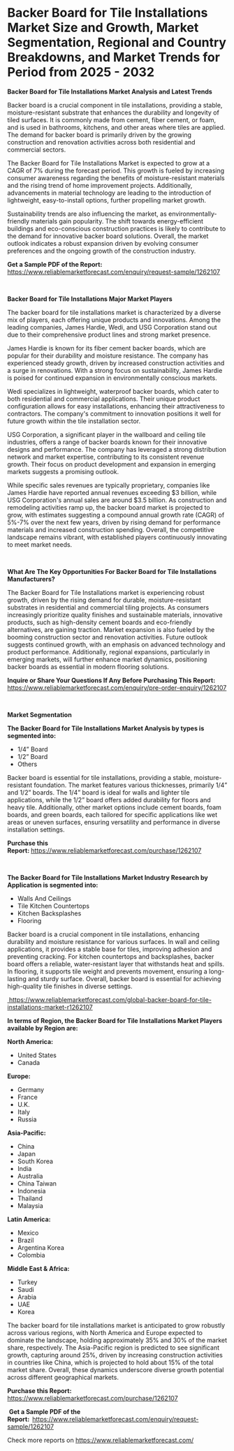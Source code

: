 <p><h1>Backer Board for Tile Installations Market Size and Growth, Market Segmentation, Regional and Country Breakdowns, and Market Trends for Period from 2025 -  2032</h1></p><p><strong>Backer Board for Tile Installations Market Analysis and Latest Trends</strong></p>
<p><p>Backer board is a crucial component in tile installations, providing a stable, moisture-resistant substrate that enhances the durability and longevity of tiled surfaces. It is commonly made from cement, fiber cement, or foam, and is used in bathrooms, kitchens, and other areas where tiles are applied. The demand for backer board is primarily driven by the growing construction and renovation activities across both residential and commercial sectors.</p><p>The Backer Board for Tile Installations Market is expected to grow at a CAGR of 7% during the forecast period. This growth is fueled by increasing consumer awareness regarding the benefits of moisture-resistant materials and the rising trend of home improvement projects. Additionally, advancements in material technology are leading to the introduction of lightweight, easy-to-install options, further propelling market growth.</p><p>Sustainability trends are also influencing the market, as environmentally-friendly materials gain popularity. The shift towards energy-efficient buildings and eco-conscious construction practices is likely to contribute to the demand for innovative backer board solutions. Overall, the market outlook indicates a robust expansion driven by evolving consumer preferences and the ongoing growth of the construction industry.</p></p>
<p><strong>Get a Sample PDF of the Report:&nbsp;</strong> <a href="https://www.reliablemarketforecast.com/enquiry/request-sample/1262107?utm_campaign=2808&utm_medium=2&utm_source=Github&utm_content=ia&utm_term=03042025&utm_id=backer-board-for-tile-installations">https://www.reliablemarketforecast.com/enquiry/request-sample/1262107</a></p>
<p>&nbsp;</p>
<p><strong>Backer Board for Tile Installations Major Market Players</strong></p>
<p><p>The backer board for tile installations market is characterized by a diverse mix of players, each offering unique products and innovations. Among the leading companies, James Hardie, Wedi, and USG Corporation stand out due to their comprehensive product lines and strong market presence.</p><p>James Hardie is known for its fiber cement backer boards, which are popular for their durability and moisture resistance. The company has experienced steady growth, driven by increased construction activities and a surge in renovations. With a strong focus on sustainability, James Hardie is poised for continued expansion in environmentally conscious markets.</p><p>Wedi specializes in lightweight, waterproof backer boards, which cater to both residential and commercial applications. Their unique product configuration allows for easy installations, enhancing their attractiveness to contractors. The company's commitment to innovation positions it well for future growth within the tile installation sector.</p><p>USG Corporation, a significant player in the wallboard and ceiling tile industries, offers a range of backer boards known for their innovative designs and performance. The company has leveraged a strong distribution network and market expertise, contributing to its consistent revenue growth. Their focus on product development and expansion in emerging markets suggests a promising outlook.</p><p>While specific sales revenues are typically proprietary, companies like James Hardie have reported annual revenues exceeding $3 billion, while USG Corporation's annual sales are around $3.5 billion. As construction and remodeling activities ramp up, the backer board market is projected to grow, with estimates suggesting a compound annual growth rate (CAGR) of 5%-7% over the next few years, driven by rising demand for performance materials and increased construction spending. Overall, the competitive landscape remains vibrant, with established players continuously innovating to meet market needs.</p></p>
<p>&nbsp;</p>
<p><strong>What Are The Key Opportunities For Backer Board for Tile Installations Manufacturers?</strong></p>
<p><p>The Backer Board for Tile Installations market is experiencing robust growth, driven by the rising demand for durable, moisture-resistant substrates in residential and commercial tiling projects. As consumers increasingly prioritize quality finishes and sustainable materials, innovative products, such as high-density cement boards and eco-friendly alternatives, are gaining traction. Market expansion is also fueled by the booming construction sector and renovation activities. Future outlook suggests continued growth, with an emphasis on advanced technology and product performance. Additionally, regional expansions, particularly in emerging markets, will further enhance market dynamics, positioning backer boards as essential in modern flooring solutions.</p></p>
<p><strong>Inquire or Share Your Questions If Any Before Purchasing This Report:</strong> <a href="https://www.reliablemarketforecast.com/enquiry/pre-order-enquiry/1262107?utm_campaign=2808&utm_medium=2&utm_source=Github&utm_content=ia&utm_term=03042025&utm_id=backer-board-for-tile-installations">https://www.reliablemarketforecast.com/enquiry/pre-order-enquiry/1262107</a></p>
<p>&nbsp;</p>
<p><strong>Market Segmentation</strong></p>
<p><strong>The Backer Board for Tile Installations Market Analysis by types is segmented into:</strong></p>
<p><ul><li>1/4” Board</li><li>1/2” Board</li><li>Others</li></ul></p>
<p><p>Backer board is essential for tile installations, providing a stable, moisture-resistant foundation. The market features various thicknesses, primarily 1/4” and 1/2” boards. The 1/4” board is ideal for walls and lighter tile applications, while the 1/2” board offers added durability for floors and heavy tile. Additionally, other market options include cement boards, foam boards, and green boards, each tailored for specific applications like wet areas or uneven surfaces, ensuring versatility and performance in diverse installation settings.</p></p>
<p><strong>Purchase this Report:&nbsp;</strong><a href="https://www.reliablemarketforecast.com/purchase/1262107?utm_campaign=2808&utm_medium=2&utm_source=Github&utm_content=ia&utm_term=03042025&utm_id=backer-board-for-tile-installations">https://www.reliablemarketforecast.com/purchase/1262107</a></p>
<p>&nbsp;</p>
<p><strong>The Backer Board for Tile Installations Market Industry Research by Application is segmented into:</strong></p>
<p><ul><li>Walls And Ceilings</li><li>Tile Kitchen Countertops</li><li>Kitchen Backsplashes</li><li>Flooring</li></ul></p>
<p><p>Backer board is a crucial component in tile installations, enhancing durability and moisture resistance for various surfaces. In wall and ceiling applications, it provides a stable base for tiles, improving adhesion and preventing cracking. For kitchen countertops and backsplashes, backer board offers a reliable, water-resistant layer that withstands heat and spills. In flooring, it supports tile weight and prevents movement, ensuring a long-lasting and sturdy surface. Overall, backer board is essential for achieving high-quality tile finishes in diverse settings.</p></p>
<p><a href="https://www.reliablemarketforecast.com/global-backer-board-for-tile-installations-market-r1262107?utm_campaign=2808&utm_medium=2&utm_source=Github&utm_content=ia&utm_term=03042025&utm_id=backer-board-for-tile-installations">&nbsp;https://www.reliablemarketforecast.com/global-backer-board-for-tile-installations-market-r1262107</a></p>
<p><strong>In terms of Region, the Backer Board for Tile Installations Market Players available by Region are:</strong></p>
<p>
    <p> <strong> North America: </strong>
        <ul>
            <li>United States</li>
            <li>Canada</li>
        </ul>
        </p> 
    <p> <strong> Europe: </strong>
        <ul>
            <li>Germany</li>
            <li>France</li>
            <li>U.K.</li>
            <li>Italy</li>
            <li>Russia</li>
        </ul>
        </p> 
    <p> <strong> Asia-Pacific: </strong>
        <ul>
            <li>China</li>
            <li>Japan</li>
            <li>South Korea</li>
            <li>India</li>
            <li>Australia</li>
            <li>China Taiwan</li>
            <li>Indonesia</li>
            <li>Thailand</li>
            <li>Malaysia</li>
        </ul>
        </p> 
    <p> <strong> Latin America: </strong>
        <ul>
            <li>Mexico</li>
            <li>Brazil</li>
            <li>Argentina Korea</li>
            <li>Colombia</li>
        </ul>
        </p> 
    <p> <strong> Middle East & Africa: </strong>
        <ul>
            <li>Turkey</li>
            <li>Saudi</li>
            <li>Arabia</li>
            <li>UAE</li>
            <li>Korea</li>
        </ul>
    </p>
    </p>
<p><p>The backer board for tile installations market is anticipated to grow robustly across various regions, with North America and Europe expected to dominate the landscape, holding approximately 35% and 30% of the market share, respectively. The Asia-Pacific region is predicted to see significant growth, capturing around 25%, driven by increasing construction activities in countries like China, which is projected to hold about 15% of the total market share. Overall, these dynamics underscore diverse growth potential across different geographical markets.</p></p>
<p><strong>Purchase this Report: </strong><a href="https://www.reliablemarketforecast.com/purchase/1262107?utm_campaign=2808&utm_medium=2&utm_source=Github&utm_content=ia&utm_term=03042025&utm_id=backer-board-for-tile-installations">https://www.reliablemarketforecast.com/purchase/1262107</a></p>
<p>&nbsp;<strong>Get a Sample PDF of the Report:&nbsp;&nbsp;</strong><a href="https://www.reliablemarketforecast.com/enquiry/request-sample/1262107?utm_campaign=2808&utm_medium=2&utm_source=Github&utm_content=ia&utm_term=03042025&utm_id=backer-board-for-tile-installations">https://www.reliablemarketforecast.com/enquiry/request-sample/1262107</a></p>
<p><strong></strong></p>
<p>Check more reports on <a href="https://www.reliablemarketforecast.com/?utm_campaign=2808&utm_medium=2&utm_source=Github&utm_content=ia&utm_term=03042025&utm_id=backer-board-for-tile-installations">https://www.reliablemarketforecast.com/</a></p>